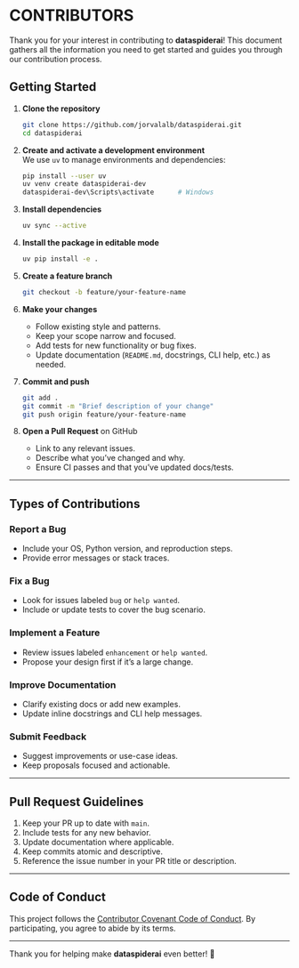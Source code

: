# CONTRIBUTORS

Thank you for your interest in contributing to **dataspiderai**! This document gathers all the information you need to get started and guides you through our contribution process.

## Getting Started

1. **Clone the repository**  
   ```bash
   git clone https://github.com/jorvalalb/dataspiderai.git
   cd dataspiderai
   ```

2. **Create and activate a development environment**  
   We use `uv` to manage environments and dependencies:
   ```bash
   pip install --user uv
   uv venv create dataspiderai-dev
   dataspiderai-dev\Scripts\activate      # Windows
   ```

3. **Install dependencies**  
   ```bash
   uv sync --active
   ```

4. **Install the package in editable mode**  
   ```bash
   uv pip install -e .
   ```

5. **Create a feature branch**  
   ```bash
   git checkout -b feature/your-feature-name
   ```

6. **Make your changes**  
   - Follow existing style and patterns.  
   - Keep your scope narrow and focused.  
   - Add tests for new functionality or bug fixes.  
   - Update documentation (`README.md`, docstrings, CLI help, etc.) as needed.

7. **Commit and push**  
   ```bash
   git add .
   git commit -m "Brief description of your change"
   git push origin feature/your-feature-name
   ```

8. **Open a Pull Request** on GitHub  
   - Link to any relevant issues.  
   - Describe what you’ve changed and why.  
   - Ensure CI passes and that you’ve updated docs/tests.

---

## Types of Contributions

### Report a Bug
- Include your OS, Python version, and reproduction steps.  
- Provide error messages or stack traces.

### Fix a Bug
- Look for issues labeled `bug` or `help wanted`.  
- Include or update tests to cover the bug scenario.

### Implement a Feature
- Review issues labeled `enhancement` or `help wanted`.  
- Propose your design first if it’s a large change.

### Improve Documentation
- Clarify existing docs or add new examples.  
- Update inline docstrings and CLI help messages.

### Submit Feedback
- Suggest improvements or use-case ideas.  
- Keep proposals focused and actionable.

---

## Pull Request Guidelines

1. Keep your PR up to date with `main`.  
2. Include tests for any new behavior.  
3. Update documentation where applicable.  
4. Keep commits atomic and descriptive.  
5. Reference the issue number in your PR title or description.

---

## Code of Conduct

This project follows the [Contributor Covenant Code of Conduct](CODE_OF_CONDUCT.md). By participating, you agree to abide by its terms.

---

Thank you for helping make **dataspiderai** even better! 🚀

